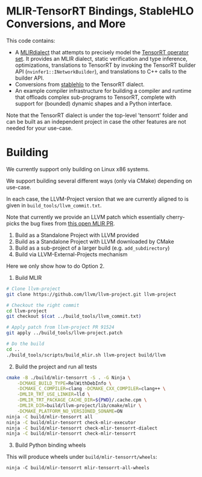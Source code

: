# MLIR-TensorRT Bindings, StableHLO Conversions, and More

This code contains:

- A [MLIR](https://mlir.llvm.org/)[dialect](https://mlir.llvm.org/docs/LangRef/#dialects)
  that attempts  to precisely model the [TensorRT operator set](https://docs.nvidia.com/deeplearning/tensorrt/operators/docs/).
  It provides an MLIR dialect, static verification and type inference, optimizations,
  translations to TensorRT by invoking the TensorRT builder API (`nvinfer1::INetworkBuilder`),
  and translations to C++ calls to the builder API.
- Conversions from [stablehlo](https://github.com/openxla/stablehlo) to the TensorRT dialect.
- An example compiler infrastructure for building a compiler and runtime that offloads complex
  sub-programs to TensorRT, complete with support for (bounded) dynamic shapes and a
  Python interface.

Note that the TensorRT dialect is under the top-level 'tensorrt' folder and can be
built as an independent project in case the other features are not needed for your
use-case.

# Building

We currently support only building on Linux x86 systems.

We support building several different ways (only via CMake) depending on use-case.

In each case, the LLVM-Project version that we are currently aligned to is
given in `build_tools/llvm_commit.txt`.

Note that currently we provide an LLVM patch which essentially cherry-picks the
bug fixes from [this open MLIR PR](https://github.com/llvm/llvm-project/pull/91524).

1. Build as a Standalone Project with LLVM provided
2. Build as a Standalone Project with LLVM downloaded by CMake
3. Build as a sub-project of a larger build (e.g. `add_subdirectory`)
4. Build via LLVM-External-Projects mechanism

Here we only show how to do Option 2.

1. Build MLIR

```sh
# Clone llvm-project
git clone https://github.com/llvm/llvm-project.git llvm-project

# Checkout the right commit
cd llvm-project
git checkout $(cat ../build_tools/llvm_commit.txt)

# Apply patch from llvm-project PR 91524
git apply ../build_tools/llvm-project.patch

# Do the build
cd ..
./build_tools/scripts/build_mlir.sh llvm-project build/llvm
```

2. Build the project and run all tests

```bash
cmake -B ./build/mlir-tensorrt -S . -G Ninja \
    -DCMAKE_BUILD_TYPE=RelWithDebInfo \
    -DCMAKE_C_COMPILER=clang -DCMAKE_CXX_COMPILER=clang++ \
    -DMLIR_TRT_USE_LINKER=lld \
    -DMLIR_TRT_PACKAGE_CACHE_DIR=${PWD}/.cache.cpm \
    -DMLIR_DIR=build/llvm-project/lib/cmake/mlir \
    -DCMAKE_PLATFORM_NO_VERSIONED_SONAME=ON
ninja -C build/mlir-tensorrt all
ninja -C build/mlir-tensorrt check-mlir-executor
ninja -C build/mlir-tensorrt check-mlir-tensorrt-dialect
ninja -C build/mlir-tensorrt check-mlir-tensorrt
```

3. Build Python binding wheels

This will produce wheels under `build/mlir-tensorrt/wheels`:

```
ninja -C build/mlir-tensorrt mlir-tensorrt-all-wheels
```






